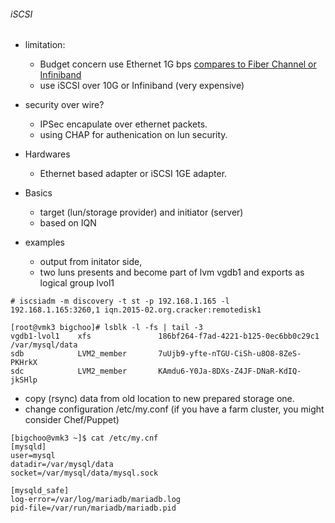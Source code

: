 ###### iSCSI

* limitation:
  * Budget concern use Ethernet 1G bps [compares to Fiber Channel or Infiniband](http://en.wikipedia.org/wiki/List_of_device_bit_rates)
  * use iSCSI over 10G or Infiniband (very expensive)

* security over wire?
  * IPSec encapulate over ethernet packets.
  * using CHAP for authenication on lun security.  
  
* Hardwares
  * Ethernet based adapter or iSCSI 1GE adapter.
  
* Basics
  * target (lun/storage provider) and initiator (server)
  * based on IQN

* examples 
  * output from initator side,
   * two luns presents and become part of lvm vgdb1 and exports as logical group lvol1
```
# iscsiadm -m discovery -t st -p 192.168.1.165 -l
192.168.1.165:3260,1 iqn.2015-02.org.cracker:remotedisk1

[root@vmk3 bigchoo]# lsblk -l -fs | tail -3
vgdb1-lvol1    xfs               186bf264-f7ad-4221-b125-0ec6bb0c29c1   /var/mysql/data
sdb            LVM2_member       7uUjb9-yfte-nTGU-CiSh-u8O8-8ZeS-PKHrkX
sdc            LVM2_member       KAmdu6-Y0Ja-8DXs-Z4JF-DNaR-KdIQ-jkSHlp
```
* copy (rsync) data from old location to new prepared storage one.
* change configuration /etc/my.conf (if you have a farm cluster, you might consider Chef/Puppet)
```
[bigchoo@vmk3 ~]$ cat /etc/my.cnf
[mysqld]
user=mysql
datadir=/var/mysql/data
socket=/var/mysql/data/mysql.sock

[mysqld_safe]
log-error=/var/log/mariadb/mariadb.log
pid-file=/var/run/mariadb/mariadb.pid
```
